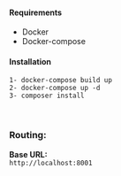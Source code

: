 #### Requirements
<ul>  
<li> Docker </li>  
<li> Docker-compose</li>  
</ul>  

#### Installation
`` 1- docker-compose build up ``<br>
`` 2- docker-compose up -d ``<br>
`` 3- composer install ``<br>

<br>  

### Routing:
<b>Base URL:</b>  
```http://localhost:8001```